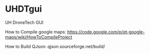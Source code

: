 UHDTgui
=======

UH DroneTech GUI

How to Compile google maps: https://code.google.com/p/qt-google-maps/wiki/HowToCompileProject

How to Build QJson: qjson.sourceforge.net/build/
